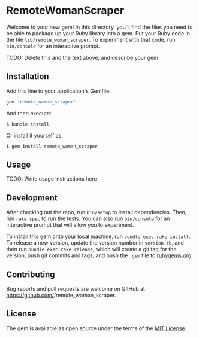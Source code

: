 # RemoteWomanScraper

Welcome to your new gem! In this directory, you'll find the files you need to be able to package up your Ruby library into a gem. Put your Ruby code in the file `lib/remote_woman_scraper`. To experiment with that code, run `bin/console` for an interactive prompt.

TODO: Delete this and the text above, and describe your gem

## Installation

Add this line to your application's Gemfile:

```ruby
gem 'remote_woman_scraper'
```

And then execute:

    $ bundle install

Or install it yourself as:

    $ gem install remote_woman_scraper

## Usage

TODO: Write usage instructions here

## Development

After checking out the repo, run `bin/setup` to install dependencies. Then, run `rake spec` to run the tests. You can also run `bin/console` for an interactive prompt that will allow you to experiment.

To install this gem onto your local machine, run `bundle exec rake install`. To release a new version, update the version number in `version.rb`, and then run `bundle exec rake release`, which will create a git tag for the version, push git commits and tags, and push the `.gem` file to [rubygems.org](https://rubygems.org).

## Contributing

Bug reports and pull requests are welcome on GitHub at https://github.com/<github username>/remote_woman_scraper.


## License

The gem is available as open source under the terms of the [MIT License](https://opensource.org/licenses/MIT).
